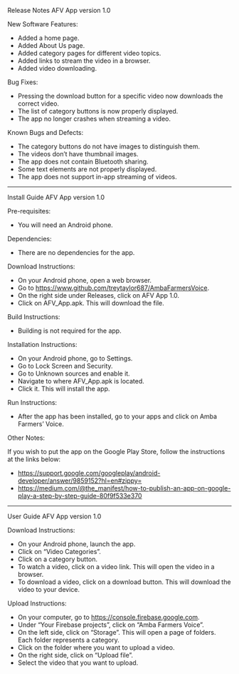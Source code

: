 Release Notes AFV App version 1.0 

New Software Features: 
- Added a home page. 
- Added About Us page. 
- Added category pages for different video topics. 
- Added links to stream the video in a browser. 
- Added video downloading. 

Bug Fixes: 
- Pressing the download button for a specific video now downloads the correct video. 
- The list of category buttons is now properly displayed. 
- The app no longer crashes when streaming a video. 
 
Known Bugs and Defects: 
- The category buttons do not have images to distinguish them. 
- The videos don’t have thumbnail images. 
- The app does not contain Bluetooth sharing. 
- Some text elements are not properly displayed. 
- The app does not support in-app streaming of videos. 

---------------------------------------------------------------------------------------------------------------------- 
 
Install Guide AFV App version 1.0 
 
Pre-requisites: 
- You will need an Android phone. 

Dependencies: 
- There are no dependencies for the app. 

Download Instructions: 
- On your Android phone, open a web browser. 
- Go to https://www.github.com/treytaylor687/AmbaFarmersVoice. 
- On the right side under Releases, click on AFV App 1.0. 
- Click on AFV_App.apk. This will download the file. 

Build Instructions: 
- Building is not required for the app. 

Installation Instructions: 
- On your Android phone, go to Settings. 
- Go to Lock Screen and Security. 
- Go to Unknown sources and enable it. 
- Navigate to where AFV_App.apk is located. 
- Click it. This will install the app. 

Run Instructions: 
- After the app has been installed, go to your apps and click on Amba Farmers’ Voice. 

Other Notes:

If you wish to put the app on the Google Play Store, follow the instructions at the links below: 
- https://support.google.com/googleplay/android-developer/answer/9859152?hl=en#zippy= 
- https://medium.com/@the_manifest/how-to-publish-an-app-on-google-play-a-step-by-step-guide-80f9f533e370 

---------------------------------------------------------------------------------------------------------------------- 
 
User Guide AFV App version 1.0 

Download Instructions: 
- On your Android phone, launch the app. 
- Click on “Video Categories”. 
- Click on a category button. 
- To watch a video, click on a video link. This will open the video in a browser. 
- To download a video, click on a download button.  This will download the video to your device. 

Upload Instructions: 
- On your computer, go to https://console.firebase.google.com. 
- Under “Your Firebase projects”, click on “Amba Farmers Voice”. 
- On the left side, click on “Storage”.  This will open a page of folders. Each folder represents a category. 
- Click on the folder where you want to upload a video. 
- On the right side, click on “Upload file”. 
- Select the video that you want to upload. 
